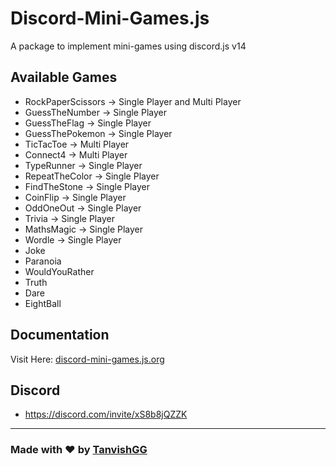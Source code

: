 # Discord-Mini-Games.js
A package to implement mini-games using discord.js v14

## Available Games
- RockPaperScissors -> Single Player and Multi Player
- GuessTheNumber -> Single Player
- GuessTheFlag -> Single Player
- GuessThePokemon -> Single Player
- TicTacToe -> Multi Player
- Connect4 -> Multi Player
- TypeRunner -> Single Player
- RepeatTheColor -> Single Player
- FindTheStone -> Single Player
- CoinFlip -> Single Player
- OddOneOut -> Single Player
- Trivia -> Single Player
- MathsMagic -> Single Player
- Wordle -> Single Player
- Joke
- Paranoia
- WouldYouRather
- Truth 
- Dare
- EightBall

##  Documentation

Visit Here: [discord-mini-games.js.org](https://discord-mini-games.js.org)

## Discord
- https://discord.com/invite/xS8b8jQZZK

--- 

### Made with ❤️ by [TanvishGG](https://github.com/TanvishGG)